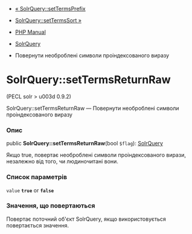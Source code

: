 - [« SolrQuery::setTermsPrefix](solrquery.settermsprefix.md)
- [SolrQuery::setTermsSort »](solrquery.settermssort.md)

- [PHP Manual](index.md)
- [SolrQuery](class.solrquery.md)
- Повернути необроблені символи проіндексованого виразу

# SolrQuery::setTermsReturnRaw

(PECL solr \> u003d 0.9.2)

SolrQuery::setTermsReturnRaw — Повернути необроблені символи
проіндексованого виразу

### Опис

public **SolrQuery::setTermsReturnRaw**(bool `$flag`):
[SolrQuery](class.solrquery.md)

Якщо true, повертає необроблені символи проіндексованого
вирази, незалежно від того, чи людиночитані вони.

### Список параметрів

`value`
**`true`** or **`false`**

### Значення, що повертаються

Повертає поточний об'єкт SolrQuery, якщо використовується повертається
значення.
